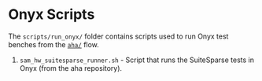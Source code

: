 # Onyx Scripts

The `scripts/run_onyx/` folder contains scripts used to
run Onyx test benches from the [`aha/`](https://github.com/StanfordAHA/aha) flow. 

1. `sam_hw_suitesparse_runner.sh` - Script that runs the SuiteSparse tests in Onyx (from the aha repository). 
